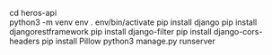 cd heros-api  
python3 -m venv env
. env/bin/activate
pip install django
pip install djangorestframework
pip install django-filter
pip install django-cors-headers
pip install Pillow
python3 manage.py runserver
